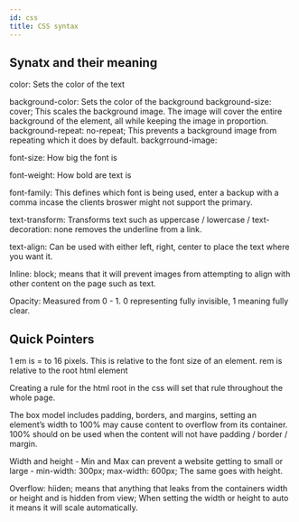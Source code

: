 ```yaml
---
id: css
title: CSS syntax
---
```


## Synatx and their meaning

color: Sets the color of the text

background-color: Sets the color of the background background-size: cover; This scales the background image. The image will cover the entire background of the element, all while keeping the image in proportion. background-repeat: no-repeat; This prevents a background image from repeating which it does by default. backgrround-image:

font-size: How big the font is

font-weight: How bold are text is

font-family: This defines which font is being used, enter a backup with a comma incase the clients broswer might not support the primary.

text-transform: Transforms text such as uppercase / lowercase / text-decoration: none removes the underline from a link.

text-align: Can be used with either left, right, center to place the text where you want it.

Inline: block; means that it will prevent images from attempting to align with other content on the page such as text.

Opacity: Measured from 0 - 1. 0 representing fully invisible, 1 meaning fully clear.

## Quick Pointers

1 em is = to 16 pixels. This is relative to the font size of an element. rem is relative to the root html element

Creating a rule for the html root in the css will set that rule throughout the whole page.

The box model includes padding, borders, and margins, setting an element’s width to 100% may cause content to overflow from its container. 100% should on be used when the content will not have padding / border / margin.

Width and height - Min and Max can prevent a website getting to small or large - min-width: 300px; max-width: 600px; The same goes with height.

Overflow: hiiden; means that anything that leaks from the containers width or height and is hidden from view; When setting the width or height to auto it means it will scale automatically.

